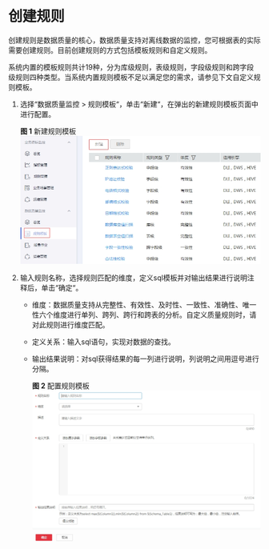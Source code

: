 # 创建规则<a name="dayu_01_0715"></a>

创建规则是数据质量的核心，数据质量支持对离线数据的监控，您可根据表的实际需要创建规则。目前创建规则的方式包括模板规则和自定义规则。

系统内置的模板规则共计19种，分为库级规则，表级规则，字段级规则和跨字段级规则四种类型。当系统内置规则模板不足以满足您的需求，请参见下文自定义规则模板。

1.  选择“数据质量监控  \>  规则模板“，单击“新建“，在弹出的新建规则模板页面中进行配置。

    **图 1**  新建规则模板<a name="zh-cn_topic_0210046503_fig185812542016"></a>  
    ![](figures/新建规则模板.jpg "新建规则模板")

2.  输入规则名称，选择规则匹配的维度，定义sql模板并对输出结果进行说明注释后，单击“确定“。
    -   维度：数据质量支持从完整性、有效性、及时性、一致性、准确性、唯一性六个维度进行单列、跨列、跨行和跨表的分析。自定义质量规则时，请对此规则进行维度匹配。
    -   定义关系：输入sql语句，实现对数据的查找。
    -   输出结果说明：对sql获得结果的每一列进行说明，列说明之间用逗号进行分隔。

        **图 2**  配置规则模板<a name="zh-cn_topic_0210046503_fig6813765148"></a>  
        ![](figures/配置规则模板.jpg "配置规则模板")



